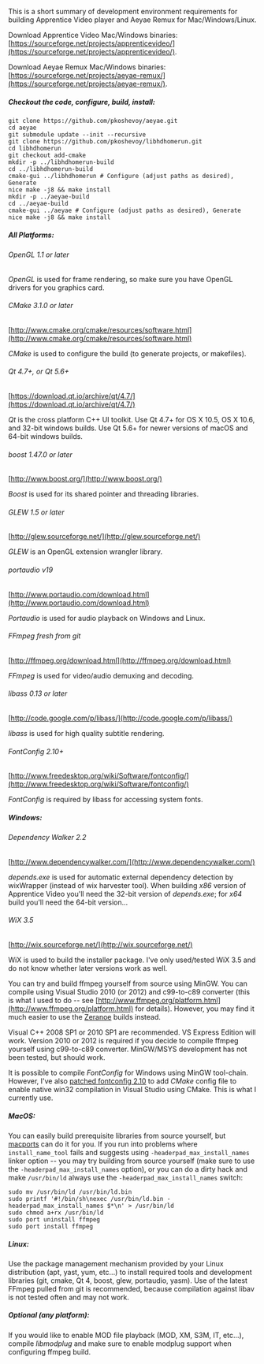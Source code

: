 This is a short summary of development environment requirements for building Apprentice Video player and Aeyae Remux for Mac/Windows/Linux.

Download Apprentice Video Mac/Windows binaries: [https://sourceforge.net/projects/apprenticevideo/](https://sourceforge.net/projects/apprenticevideo/).

Download Aeyae Remux Mac/Windows binaries: [https://sourceforge.net/projects/aeyae-remux/](https://sourceforge.net/projects/aeyae-remux/).

##### Checkout the code, configure, build, install:
    git clone https://github.com/pkoshevoy/aeyae.git
    cd aeyae
    git submodule update --init --recursive
    git clone https://github.com/pkoshevoy/libhdhomerun.git
    cd libhdhomerun
    git checkout add-cmake
    mkdir -p ../libhdhomerun-build
    cd ../libhdhomerun-build
    cmake-gui ../libhdhomerun # Configure (adjust paths as desired), Generate
    nice make -j8 && make install
    mkdir -p ../aeyae-build
    cd ../aeyae-build
    cmake-gui ../aeyae # Configure (adjust paths as desired), Generate
    nice make -j8 && make install

##### All Platforms:
###### OpenGL 1.1 or later
*OpenGL* is used for frame rendering, so make sure you have OpenGL drivers for you graphics card.

###### CMake 3.1.0 or later
[http://www.cmake.org/cmake/resources/software.html](http://www.cmake.org/cmake/resources/software.html)

*CMake* is used to configure the build (to generate projects, or makefiles).

###### Qt 4.7+, or Qt 5.6+
[https://download.qt.io/archive/qt/4.7/](https://download.qt.io/archive/qt/4.7/)

*Qt* is the cross platform C++ UI toolkit.  Use Qt 4.7+ for OS X 10.5, OS X 10.6, and 32-bit windows builds.  Use Qt 5.6+ for newer versions of macOS and 64-bit windows builds.

###### boost 1.47.0 or later
[http://www.boost.org/](http://www.boost.org/)

*Boost* is used for its shared pointer and threading libraries.

###### GLEW 1.5 or later
[http://glew.sourceforge.net/](http://glew.sourceforge.net/)

*GLEW* is an OpenGL extension wrangler library.

###### portaudio v19
[http://www.portaudio.com/download.html](http://www.portaudio.com/download.html)

*Portaudio* is used for audio playback on Windows and Linux.

###### FFmpeg fresh from git
[http://ffmpeg.org/download.html](http://ffmpeg.org/download.html)

*FFmpeg* is used for video/audio demuxing and decoding.

###### libass 0.13 or later
[http://code.google.com/p/libass/](http://code.google.com/p/libass/)

*libass* is used for high quality subtitle rendering.

###### FontConfig 2.10+
[http://www.freedesktop.org/wiki/Software/fontconfig/](http://www.freedesktop.org/wiki/Software/fontconfig/)

*FontConfig* is required by libass for accessing system fonts.

##### Windows:
###### Dependency Walker 2.2
[http://www.dependencywalker.com/](http://www.dependencywalker.com/)

*depends.exe* is used for automatic external dependency detection by wixWrapper (instead of wix harvester tool).  When building *x86* version of Apprentice Video you'll need the 32-bit version of *depends.exe*; for *x64* build you'll need the 64-bit version...

###### WiX 3.5
[http://wix.sourceforge.net/](http://wix.sourceforge.net/)

WiX is used to build the installer package.  I've only used/tested WiX 3.5 and do not know whether later versions work as well.

You can try and build ffmpeg yourself from source using MinGW.  You can compile using Visual Studio 2010 (or 2012) and c99-to-c89 converter (this is what I used to do -- see [http://www.ffmpeg.org/platform.html](http://www.ffmpeg.org/platform.html) for details).  However, you may find it much easier to use the [Zeranoe](http://ffmpeg.zeranoe.com/builds/) builds instead.

Visual C++ 2008 SP1 or 2010 SP1 are recommended. VS Express Edition will work. Version 2010 or 2012 is required if you decide to compile ffmpeg yourself using c99-to-c89 converter. MinGW/MSYS development has not been tested, but should work.

It is possible to compile *FontConfig* for Windows using MinGW
tool-chain.  However, I've also [patched fontconfig 2.10](http://sourceforge.net/projects/apprenticevideo/files/fontconfig-2.10.x-cmake-patches-for-win32/) to add
*CMake* config file to enable native win32 compilation in Visual Studio using CMake.  This is what I currently use.

##### MacOS:
You can easily build prerequisite libraries from source yourself, but [macports](http://www.macports.org/) can do it for you.  If you run into problems where `install_name_tool` fails and suggests using `-headerpad_max_install_names` linker option -- you may try building from source yourself (make sure to use the
`-headerpad_max_install_names` option), or you can do a dirty hack and make `/usr/bin/ld` always use the `-headerpad_max_install_names` switch:
```
sudo mv /usr/bin/ld /usr/bin/ld.bin
sudo printf '#!/bin/sh\nexec /usr/bin/ld.bin -headerpad_max_install_names $*\n' > /usr/bin/ld
sudo chmod a+rx /usr/bin/ld
sudo port uninstall ffmpeg
sudo port install ffmpeg
```

##### Linux:
Use the package management mechanism provided by your Linux distribution (apt, yast, yum, etc...) to install required tools and development libraries (git, cmake, Qt 4, boost, glew, portaudio, yasm).  Use of the latest FFmpeg pulled from git is recommended, because compilation against libav is not tested often and may not work.

##### Optional (any platform):
If you would like to enable MOD file playback (MOD, XM, S3M, IT, etc...), compile *libmodplug* and make sure to enable modplug support when configuring ffmpeg build.
